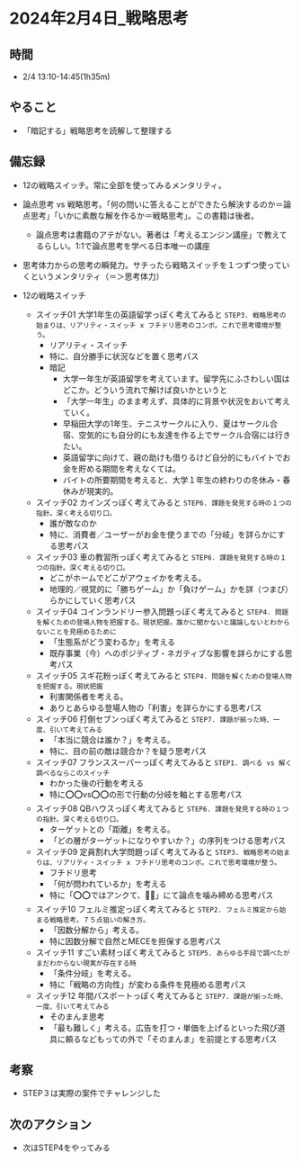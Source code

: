 # 2024年2月4日_戦略思考

## 時間

- 2/4 13:10-14:45(1h35m)

## やること

- 「暗記する」戦略思考を読解して整理する

## 備忘録

- 12の戦略スイッチ。常に全部を使ってみるメンタリティ。
- 論点思考 vs 戦略思考。「何の問いに答えることができたら解決するのか＝論点思考」「いかに素敵な解を作るか＝戦略思考」。この書籍は後者。
  - 論点思考は書籍のアテがない。著者は「考えるエンジン講座」で教えてるらしい。1:1で論点思考を学べる日本唯一の講座
- 思考体力からの思考の瞬発力。サチったら戦略スイッチを１つずつ使っていくというメンタリティ（＝＞思考体力）

- 12の戦略スイッチ
    - スイッチ01 大学1年生の英語留学っぽく考えてみると `STEP3. 戦略思考の始まりは、リアリティ・スイッチ x フチドリ思考のコンボ。これで思考環境が整う。`
        - リアリティ・スイッチ
        - 特に、自分勝手に状況などを置く思考パス
        - 暗記
            - 大学一年生が英語留学を考えています。留学先にふさわしい国はどこか。どういう流れで解けば良いかというと
            - 「大学一年生」のまま考えず、具体的に背景や状況をおいて考えていく。
            - 早稲田大学の1年生、テニスサークルに入り、夏はサークル合宿、空気的にも自分的にも友達を作る上でサークル合宿には行きたい。
            - 英語留学に向けて、親の助けも借りるけど自分的にもバイトでお金を貯める期間を考えなくては。
            - バイトの所要期間を考えると、大学１年生の終わりの冬休み・春休みが現実的。
    - スイッチ02 カインズっぽく考えてみると `STEP6. 課題を発見する時の１つの指針。深く考える切り口。`
        - 誰が敵なのか
        - 特に、消費者／ユーザーがお金を使うまでの「分岐」を詳らかにする思考パス
    - スイッチ03 車の教習所っぽく考えてみると  `STEP6. 課題を発見する時の１つの指針。深く考える切り口。`
        - どこがホームでどこがアウェイかを考える。
        - 地理的／視覚的に「勝ちゲーム」か「負けゲーム」かを詳（つまび）らかにしていく思考パス
    - スイッチ04 コインランドリー参入問題っぽく考えてみると  `STEP4. 問題を解くための登場人物を把握する。現状把握。誰かに聞かないと議論しないとわからないことを見極めるために`
        - 「生態系がどう変わるか」を考える
        - 既存事業（今）へのポジティブ・ネガティブな影響を詳らかにする思考パス
    - スイッチ05 スギ花粉っぽく考えてみると `STEP4. 問題を解くための登場人物を把握する。現状把握`
        - 利害関係者を考える。
        - ありとあらゆる登場人物の「利害」を詳らかにする思考パス
    - スイッチ06 打倒セブンっぽく考えてみると `STEP7. 課題が揃った時、一度、引いて考えてみる`
        - 「本当に競合は誰か？」を考える。
        - 特に、目の前の敵は競合か？を疑う思考パス
    - スイッチ07 フランススーパーっぽく考えてみると `STEP1. 調べる vs 解く` `調べるならこのスイッチ`
        - わかった後の行動を考える
        - 特に⭕️⭕️vs⭕️⭕️の形で行動の分岐を軸とする思考パス
    - スイッチ08 QBハウスっぽく考えてみると  `STEP6. 課題を発見する時の１つの指針。深く考える切り口。`
        - ターゲットとの「距離」を考える。
        - 「どの層がターゲットになりやすいか？」の序列をつける思考パス
    - スイッチ09 定員割れ大学問題っぽく考えてみると `STEP3. 戦略思考の始まりは、リアリティ・スイッチ x フチドリ思考のコンボ。これで思考環境が整う。`
        - フチドリ思考
        - 「何が問われているか」を考える
        - 特に「⭕️⭕️ではアンクて、🔲🔲」にて論点を噛み締める思考パス
    - スイッチ10 フェルミ推定っぽく考えてみると `STEP2. フェルミ推定から始まる戦略思考。７５点狙いの解き方。`
        - 「因数分解から」考える。
        - 特に因数分解で自然とMECEを担保する思考パス
    - スイッチ11 すごい素材っぽく考えてみると `STEP5. あらゆる手段で調べたがまだわからない現実が存在する時`
        - 「条件分岐」を考える。
        - 特に「戦略の方向性」が変わる条件を見極める思考パス
    - スイッチ12 年間パスポートっぽく考えてみると `STEP7. 課題が揃った時、一度、引いて考えてみる`
        - そのまんま思考
        - 「最も難しく」考える。広告を打つ・単価を上げるといった飛び道具に頼るなどもっての外で「そのまんま」を前提とする思考パス
## 考察

- STEP３は実際の案件でチャレンジした

## 次のアクション

- 次ほSTEP4をやってみる

